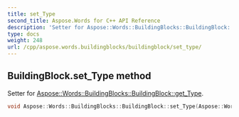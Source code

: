 ```yaml
---
title: set_Type
second_title: Aspose.Words for C++ API Reference
description: 'Setter for Aspose::Words::BuildingBlocks::BuildingBlock::get_Type.'
type: docs
weight: 248
url: /cpp/aspose.words.buildingblocks/buildingblock/set_type/
---
```

## BuildingBlock.set_Type method


Setter for [Aspose::Words::BuildingBlocks::BuildingBlock::get_Type](../get_type/).

```cpp
void Aspose::Words::BuildingBlocks::BuildingBlock::set_Type(Aspose::Words::BuildingBlocks::BuildingBlockType value)
```

